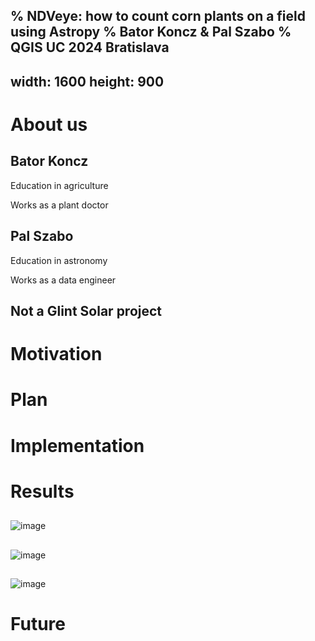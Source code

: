 % NDVeye: how to count corn plants on a field using Astropy
% Bator Koncz & Pal Szabo
% QGIS UC 2024 Bratislava
---
width: 1600
height: 900
---

# About us


## Bator Koncz

Education in agriculture

Works as a plant doctor

## Pal Szabo

Education in astronomy

Works as a data engineer

## Not a Glint Solar project

# Motivation

# Plan

# Implementation

# Results

## 
![image](https://github.com/zabop/ndveye/blob/master/docs/drawCornSections.gif?raw=true)

##
![image](https://github.com/zabop/ndveye/blob/master/docs/extract4rasters.gif?raw=true)

##
![image](https://github.com/zabop/ndveye/blob/master/docs/ndveye_for_corn.gif?raw=true)

# Future